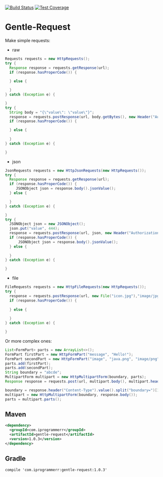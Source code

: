 [![Build Status](https://travis-ci.com/Iprogrammerr/Gentle-Request.svg?branch=master)](https://travis-ci.com/Iprogrammerr/Gentle-Request)
[![Test Coverage](https://img.shields.io/codecov/c/github/iprogrammerr/gentle-request.svg)](https://codecov.io/gh/Iprogrammerr/Gentle-Request/branch/master)
# Gentle-Request
Make simple requests:
* raw
```java
Requests requests = new HttpRequests();
try {
  Response response = requests.getResponse(url);
  if (response.hasProperCode()) {
	
  } else {

  }
} catch (Exception e) {

}
try {
  String body = "{\"value\": \"value\"}";
  response = requests.postResponse(url, body.getBytes(), new Header("Authorization", "Secret"));
  if (response.hasProperCode()) {

  } else {
  
  }
} catch (Exception e) {

}
```
* json
```java
JsonRequests requests = new HttpJsonRequests(new HttpRequests());
try {
  Response response = requests.getResponse(url);
  if (response.hasProperCode()) {
     JSONObject json = response.body().jsonValue();
  } else {

  }
} catch (Exception e) {

}
try {
  JSONObject json = new JSONObject();
  json.put("value", 444);
  response = requests.postResponse(url, json, new Header("Authorization", "Secret"));
  if (response.hasProperCode()) {
      JSONObject json = response.body().jsonValue();
  } else {
  
  }
} catch (Exception e) {

}
```
* file
```java
FileRequests requests = new HttpFileRequests(new HttpRequests());
try {
  response = requests.postResponse(url, new File("icon.jpg"),"image/jpg", new Header("Authorization", "Secret"));
  if (response.hasProperCode()) {
      
  } else {
  
  }
} catch (Exception e) {

}
```
Or more complex ones:
```java
List<FormPart> parts = new ArrayList<>();
FormPart firstPart = new HttpFormPart("message", "Hello!");
FormPart secondPart = new HttpFormPart("image", "java.png", "image/png", binary);
parts.add(firstPart);
parts.add(secondPart);
String boundary = "abcde";
MultipartForm multipart = new HttpMultipartForm(boundary, parts);
Response response = requests.post(url, multipart.body(), multipart.header());

boundary = response.header("Content-Type").value().split("boundary=")[1];
multipart = new HttpMultipartForm(boundary, response.body());
parts = multipart.parts();
```
## Maven
```xml
<dependency>
  <groupId>com.iprogrammerr</groupId>
  <artifactId>gentle-request</artifactId>
  <version>1.0.3</version>
</dependency>
```
## Gradle
```
compile 'com.iprogrammerr:gentle-request:1.0.3'